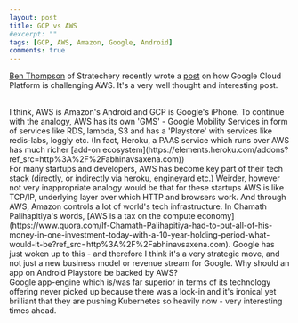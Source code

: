 ```yaml
---
layout: post
title: GCP vs AWS
#excerpt: ""
tags: [GCP, AWS, Amazon, Google, Android]
comments: true
---
```

[Ben Thompson](https://twitter.com/benthompson?ref_src=https%3A%2F%2Fabhinavsaxena.com) of Stratechery recently wrote a [post](https://stratechery.com/2016/how-google-cloud-platform-is-challenging-aws/?ref_src=http%3A%2F%2Fabhinavsaxena.com) on how Google Cloud Platform is challenging AWS. It's a very well thought and interesting post.

<br />
I think, AWS is Amazon's Android and GCP is Google's iPhone. To continue with the analogy, AWS has its own 'GMS' - Google Mobility Services in form of services like RDS, lambda, S3 and has a 'Playstore'  with services like redis-labs, loggly etc. (In fact, Heroku, a PAAS service which runs over AWS has much richer [add-on ecosystem](https://elements.heroku.com/addons?ref_src=http%3A%2F%2Fabhinavsaxena.com))

<br />
For many startups and developers, AWS has become key part of their tech stack (directly, or indirectly via heroku, engineyard etc.) Weirder, however not very inappropriate analogy would be that for these startups AWS is like TCP/IP, underlying layer over which HTTP and browsers work. And through AWS, Amazon controls a lot of world's tech infrastructure. In Chamath Palihapitiya's words, [AWS is a tax on the compute economy](https://www.quora.com/If-Chamath-Palihapitiya-had-to-put-all-of-his-money-in-one-investment-today-with-a-10-year-holding-period-what-would-it-be?ref_src=http%3A%2F%2Fabhinavsaxena.com). Google has just woken up to this - and therefore I think it's a very strategic move, and not just a new business model or revenue stream for Google. Why should an app on Android Playstore be backed by AWS?

<br />
Google app-engine which is/was far superior in terms of its technology offering never picked up because there was a lock-in and it's ironical yet brilliant that they are pushing Kubernetes so heavily now - very interesting times ahead.
